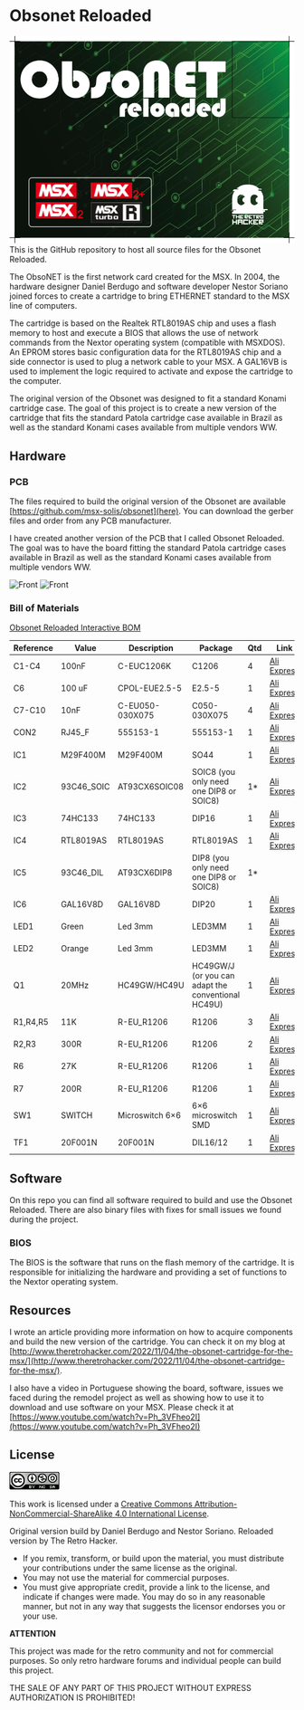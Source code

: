 # Obsonet Reloaded
![alt text](labels/Label_Obsonet_patola_72x51.png)
This is the GitHub repository to host all source files for the Obsonet Reloaded. 

The ObsoNET is the first network card created for the MSX. In 2004, the hardware designer Daniel Berdugo and software developer Nestor Soriano joined forces to create a cartridge to bring ETHERNET standard to the MSX line of computers. 

The cartridge is based on the Realtek RTL8019AS chip and uses a flash memory to host and execute a BIOS that allows the use of network commands from the Nextor operating system (compatible with MSXDOS). An EPROM stores basic configuration data for the RTL8019AS chip and a side connector is used to plug a network cable to your MSX. A GAL16VB is used to implement the logic required to activate and expose the cartridge to the computer.

The original version of the Obsonet was designed to fit a standard Konami cartridge case. The goal of this project is to create a new version of the cartridge that fits the standard Patola cartridge case available in Brazil as well as the standard Konami cases available from multiple vendors WW.

## Hardware 

### PCB

The files required to build the original version of the Obsonet are available [https://github.com/msx-solis/obsonet](here). You can download the gerber files and order from any PCB manufacturer.

I have created another version of the PCB that I called Obsonet Reloaded. The goal was to have the board fitting the standard Patola cartridge cases available in Brazil as well as the standard Konami cases available from multiple vendors WW.

![Front](images/2022-12-15_23-25.jpg)
![Front](images/2022-12-15_23-26.jpg)

### Bill of Materials

[Obsonet Reloaded Interactive BOM](https://htmlpreview.github.io/?https://github.com/cristianoag/obsonet/blob/main/hardware/bom/ibom.html)

| Reference | Value    | Description         | Package                  | Qtd | Link                                                                                         |
|-----------|----------|---------------------|---------------------------|-----|----------------------------------------------------------------------------------------------|
| C1-C4     | 100nF    | C-EUC1206K          | C1206                     | 4   | [Ali Express](https://s.click.aliexpress.com/e/_DmIukoX)                                    |
| C6        | 100 uF   | CPOL-EUE2.5-5       | E2.5-5                    | 1   | [Ali Express](https://s.click.aliexpress.com/e/_DmAGIvh)                                    |
| C7-C10    | 10nF     | C-EU050-030X075     | C050-030X075              | 4   | [Ali Express](https://s.click.aliexpress.com/e/_Dmqpgbd)                                    |
| CON2      | RJ45_F   | 555153-1             | 555153-1                  | 1   | [Ali Express](https://www.aliexpress.com/item/1005004025349982.html?spm=a2g0o.order_detail.0.0.216a39d3pdK1F8) |
| IC1       | M29F400M | M29F400M             | SO44                      | 1   | [Ali Express](https://s.click.aliexpress.com/e/_Dd8KY1Z)                                    |
| IC2       | 93C46_SOIC | AT93CX6SOIC08      | SOIC8 (you only need one DIP8 or SOIC8) | 1*  | [Ali Express](https://s.click.aliexpress.com/e/_De08kgX)                                    |
| IC3       | 74HC133  | 74HC133             | DIP16                     | 1   | [Ali Express](https://s.click.aliexpress.com/e/_DeVHdHd)                                    |
| IC4       | RTL8019AS | RTL8019AS           | RTL8019AS                  | 1   | [Ali Express](https://s.click.aliexpress.com/e/_DD061Bp)                                    |
| IC5       | 93C46_DIL | AT93CX6DIP8         | DIP8 (you only need one DIP8 or SOIC8) | 1*  |                                                                                              |
| IC6       | GAL16V8D | GAL16V8D             | DIP20                     | 1   | [Ali Express](https://s.click.aliexpress.com/e/_DB7dHhf)                                    |
| LED1      | Green    | Led 3mm              | LED3MM                    | 1   | [Ali Express](https://s.click.aliexpress.com/e/_DeGtXFv)                                    |
| LED2      | Orange   | Led 3mm              | LED3MM                    | 1   | [Ali Express](https://s.click.aliexpress.com/e/_DeGtXFv)                                    |
| Q1        | 20MHz    | HC49GW/HC49U         | HC49GW/J (or you can adapt the conventional HC49U) | 1   | [Ali Express](https://s.click.aliexpress.com/e/_DDEOp47)                                    |
| R1,R4,R5  | 11K      | R-EU_R1206          | R1206                     | 3   | [Ali Express](https://s.click.aliexpress.com/e/_DF7KTEP)                                    |
| R2,R3     | 300R     | R-EU_R1206          | R1206                     | 2   | [Ali Express](https://s.click.aliexpress.com/e/_DF7KTEP)                                    |
| R6        | 27K      | R-EU_R1206          | R1206                     | 1   | [Ali Express](https://s.click.aliexpress.com/e/_DF7KTEP)                                    |
| R7        | 200R     | R-EU_R1206          | R1206                     | 1   | [Ali Express](https://s.click.aliexpress.com/e/_DF7KTEP)                                    |
| SW1       | SWITCH   | Microswitch 6×6     | 6×6 microswitch SMD       | 1   | [Ali Express](https://s.click.aliexpress.com/e/_DFJZR15)                                    |
| TF1       | 20F001N  | 20F001N             | DIL16/12                  | 1   | [Ali Express](https://s.click.aliexpress.com/e/_DCD6uDZ)                                    |


## Software

On this repo you can find all software required to build and use the Obsonet Reloaded. There are also binary files with fixes for small issues we found during the project.

### BIOS

The BIOS is the software that runs on the flash memory of the cartridge. It is responsible for initializing the hardware and providing a set of functions to the Nextor operating system.

## Resources

I wrote an article providing more information on how to acquire components and build the new version of the cartridge. You can check it on my blog at [http://www.theretrohacker.com/2022/11/04/the-obsonet-cartridge-for-the-msx/](http://www.theretrohacker.com/2022/11/04/the-obsonet-cartridge-for-the-msx/).

I also have a video in Portuguese showing the board, software, issues we faced during the remodel project as well as showing how to use it to download and use software on your MSX. Please check it at [https://www.youtube.com/watch?v=Ph_3VFheo2I](https://www.youtube.com/watch?v=Ph_3VFheo2I)

## License

![Open Hardware](images/ccans.png)

This work is licensed under a [Creative Commons Attribution-NonCommercial-ShareAlike 4.0 International License](http://creativecommons.org/licenses/by-nc-sa/4.0/).

Original version build by Daniel Berdugo and Nestor Soriano. Reloaded version by The Retro Hacker. 

* If you remix, transform, or build upon the material, you must distribute your contributions under the same license as the original.
* You may not use the material for commercial purposes.
* You must give appropriate credit, provide a link to the license, and indicate if changes were made. You may do so in any reasonable manner, but not in any way that suggests the licensor endorses you or your use.

**ATTENTION**

This project was made for the retro community and not for commercial purposes. So only retro hardware forums and individual people can build this project.

THE SALE OF ANY PART OF THIS PROJECT WITHOUT EXPRESS AUTHORIZATION IS PROHIBITED!
